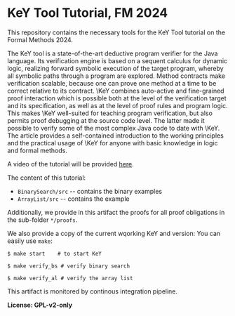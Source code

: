 # KeY Tool Tutorial, FM 2024

This repository contains the necessary tools for the KeY Tool tutorial on the Formal Methods 2024. 

The KeY tool is a state-of-the-art deductive program verifier for the Java language. Its verification engine is based on a sequent calculus for dynamic logic, realizing forward symbolic execution of the target program, whereby all symbolic paths through a program are explored. Method contracts make verification scalable, because one can prove one method at a time to be correct relative to its contract. \KeY combines auto-active and fine-grained proof interaction which is possible both at the level of the verification target and its specification, as well as at the level of proof rules and program logic. This makes \KeY well-suited for teaching program verification, but also permits proof debugging at the source code level. The latter made it possible to verify some of the most complex Java code to date with \KeY. The article provides a self-contained introduction to the working principles and the practical usage of \KeY for anyone with basic knowledge in logic and formal methods.

A video of the tutorial will be provided [here](#).

The content of this tutorial:

* `BinarySearch/src` -- contains the binary examples 
* `ArrayList/src` -- contains the example 

Additionally, we provide in this artifact the proofs for all proof obligations in the sub-folder `*/proofs`. 

We also provide a copy of the current wqorking KeY and version: You can easily use `make`: 

```
$ make start    # to start KeY
```

```
$ make verify_bs # verify binary search
```

```
$ make verify_al # verify the array list 
```


This artifact is monitored by continous integration pipeline.



**License: GPL-v2-only**
